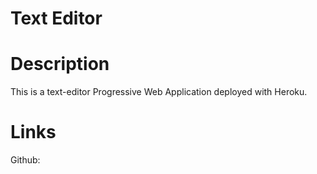 # Text Editor

# Description
This is a text-editor Progressive Web Application deployed with Heroku.

# Links 
Github: 